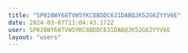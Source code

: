 ```yaml
---
title: "SP028WY68TVW5YKC8BDDC631DABQJK52G6ZYYV6E"
date: 2024-03-07T11:04:43.172Z
user: SP028WY68TVW5YKC8BDDC631DABQJK52G6ZYYV6E
layout: "users"
---
```

    